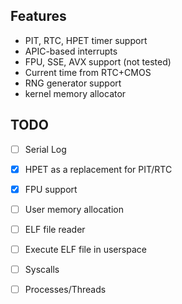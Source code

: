 ## Features
- PIT, RTC, HPET timer support
- APIC-based interrupts
- FPU, SSE, AVX support (not tested)
- Current time from RTC+CMOS
- RNG generator support
- kernel memory allocator

## TODO
- [ ] Serial Log
- [X] HPET as a replacement for PIT/RTC
- [X] FPU support

- [ ] User memory allocation
- [ ] ELF file reader
- [ ] Execute ELF file in userspace
- [ ] Syscalls
- [ ] Processes/Threads